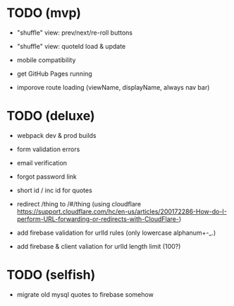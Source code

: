 # TODO (mvp)

- "shuffle" view: prev/next/re-roll buttons

- "shuffle" view: quoteId load & update

- mobile compatibility

- get GitHub Pages running

- imporove route loading (viewName, displayName, always nav bar)


# TODO (deluxe)

- webpack dev & prod builds

- form validation errors

- email verification

- forgot password link

- short id / inc id for quotes

- redirect /thing to /#/thing (using cloudflare https://support.cloudflare.com/hc/en-us/articles/200172286-How-do-I-perform-URL-forwarding-or-redirects-with-CloudFlare-)

- add firebase validation for urlId rules (only lowercase alphanum+-_.)

- add firebase & client valiation for urlId length limit (100?)


# TODO (selfish)

- migrate old mysql quotes to firebase somehow